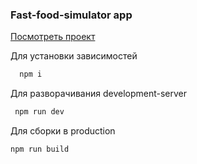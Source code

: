 ### Fast-food-simulator app

<a href="https://andreyuytov.github.io/fast-food-simulator">Посмотреть проект</a>

Для установки зависимостей

```js
  npm i
```

Для разворачивания development-server

```js
 npm run dev
```

Для сборки в production

```js
npm run build
```
